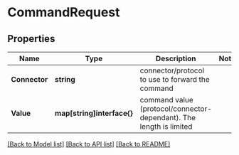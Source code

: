 # CommandRequest

## Properties

Name | Type | Description | Notes
------------ | ------------- | ------------- | -------------
**Connector** | **string** | connector/protocol to use to forward the command | 
**Value** | **map[string]interface{}** | command value (protocol/connector-dependant). The length is limited | 

[[Back to Model list]](../README.md#documentation-for-models) [[Back to API list]](../README.md#documentation-for-api-endpoints) [[Back to README]](../README.md)


